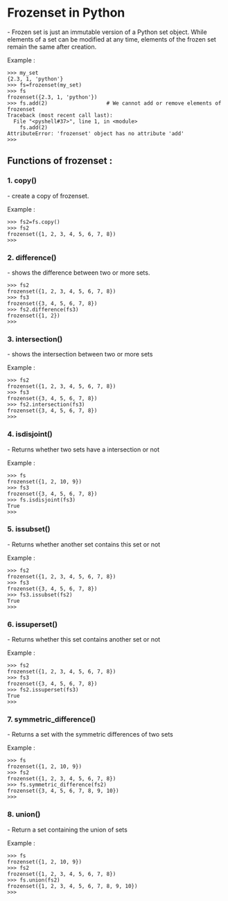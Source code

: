 # Frozenset in Python

\- Frozen set is just an immutable version of a Python set object. While elements of a set can be modified at any time, elements of the frozen set remain the same after creation.

Example :
```
>>> my_set
{2.3, 1, 'python'}
>>> fs=frozenset(my_set)
>>> fs
frozenset({2.3, 1, 'python'})
>>> fs.add(2)                   # We cannot add or remove elements of frozenset
Traceback (most recent call last):
  File "<pyshell#37>", line 1, in <module>
    fs.add(2)
AttributeError: 'frozenset' object has no attribute 'add'
>>> 
```

## Functions of frozenset :

### 1. copy()
\- create a copy of frozenset.

Example :
```
>>> fs2=fs.copy()
>>> fs2
frozenset({1, 2, 3, 4, 5, 6, 7, 8})
>>> 
```

### 2. difference()
\- shows the difference between two or more sets.

```
>>> fs2
frozenset({1, 2, 3, 4, 5, 6, 7, 8})
>>> fs3
frozenset({3, 4, 5, 6, 7, 8})
>>> fs2.difference(fs3)
frozenset({1, 2})
>>> 
```

### 3. intersection()
\- shows the intersection between two or more sets

Example :
```
>>> fs2
frozenset({1, 2, 3, 4, 5, 6, 7, 8})
>>> fs3
frozenset({3, 4, 5, 6, 7, 8})
>>> fs2.intersection(fs3)
frozenset({3, 4, 5, 6, 7, 8})
>>> 
```

### 4. isdisjoint()
\- Returns whether two sets have a intersection or not

Example :
```
>>> fs
frozenset({1, 2, 10, 9})
>>> fs3
frozenset({3, 4, 5, 6, 7, 8})
>>> fs.isdisjoint(fs3)
True
>>> 
```

### 5. issubset()
\- Returns whether another set contains this set or not

Example :
```
>>> fs2
frozenset({1, 2, 3, 4, 5, 6, 7, 8})
>>> fs3
frozenset({3, 4, 5, 6, 7, 8})
>>> fs3.issubset(fs2)
True
>>> 
```

### 6. issuperset()
\- Returns whether this set contains another set or not

Example :
```
>>> fs2
frozenset({1, 2, 3, 4, 5, 6, 7, 8})
>>> fs3
frozenset({3, 4, 5, 6, 7, 8})
>>> fs2.issuperset(fs3)
True
>>> 
```

### 7. symmetric_difference()
\- Returns a set with the symmetric differences of two sets

Example :
```
>>> fs
frozenset({1, 2, 10, 9})
>>> fs2
frozenset({1, 2, 3, 4, 5, 6, 7, 8})
>>> fs.symmetric_difference(fs2)
frozenset({3, 4, 5, 6, 7, 8, 9, 10})
>>> 
```

### 8. union()
\- Return a set containing the union of sets 

Example :
```
>>> fs
frozenset({1, 2, 10, 9})
>>> fs2
frozenset({1, 2, 3, 4, 5, 6, 7, 8})
>>> fs.union(fs2)
frozenset({1, 2, 3, 4, 5, 6, 7, 8, 9, 10})
>>> 
```